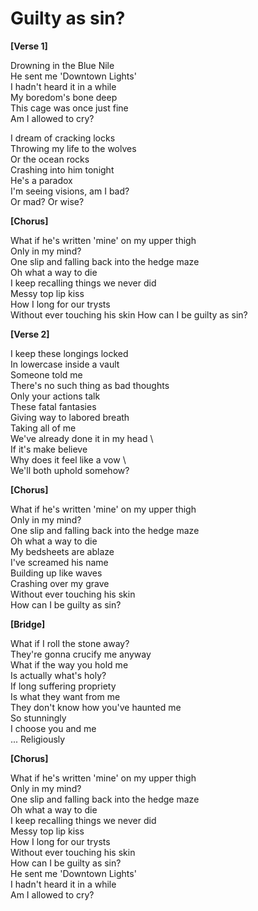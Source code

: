 # Guilty as sin?

**[Verse 1]**

Drowning in the Blue Nile \
He sent me 'Downtown Lights' \
I hadn't heard it in a while \
My boredom's bone deep \
This cage was once just fine \
Am I allowed to cry? 

I dream of cracking locks \
Throwing my life to the wolves \
Or the ocean rocks \
Crashing into him tonight \
He's a paradox \
I'm seeing visions, am I bad? \
Or mad? Or wise? 

**[Chorus]**

What if he's written 'mine' on my upper thigh \
Only in my mind? \
One slip and falling back into the hedge maze \
Oh what a way to die \
I keep recalling things we never did \
Messy top lip kiss \
How I long for our trysts \
Without ever touching his skin
How can I be guilty as sin?

**[Verse 2]**

I keep these longings locked \
In lowercase inside a vault \
Someone told me \
There's no such thing as bad thoughts \
Only your actions talk \
These fatal fantasies \
Giving way to labored breath \
Taking all of me \
We've already done it in my head \        
If it's make believe \
Why does it feel like a vow \          
We'll both uphold somehow? 

**[Chorus]**

What if he's written 'mine' on my upper thigh \
Only in my mind? \
One slip and falling back into the hedge maze \
Oh what a way to die \
My bedsheets are ablaze \
I've screamed his name \
Building up like waves \
Crashing over my grave \
Without ever touching his skin \
How can I be guilty as sin?

**[Bridge]**

What if I roll the stone away? \
They're gonna crucify me anyway \
What if the way you hold me \
Is actually what's holy? \
If long suffering propriety \
Is what they want from me \
They don't know how you've haunted me \
So stunningly \
I choose you and me \
... Religiously

**[Chorus]**

What if he's written 'mine' on my upper thigh \
Only in my mind? \
One slip and falling back into the hedge maze \
Oh what a way to die \
I keep recalling things we never did \
Messy top lip kiss \
How I long for our trysts \
Without ever touching his skin \
How can I be guilty as sin? \
He sent me 'Downtown Lights' \
I hadn't heard it in a while \
Am I allowed to cry?
